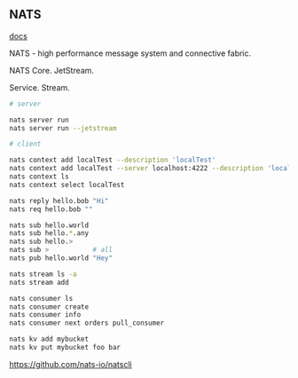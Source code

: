 NATS
-

[docs](https://docs.nats.io/)

NATS - high performance message system and connective fabric.

NATS Core.
JetStream.

Service.
Stream.

````sh
# server

nats server run
nats server run --jetstream
````

````sh
# client

nats context add localTest --description 'localTest'
nats context add localTest --server localhost:4222 --description 'localTest'
nats context ls
nats context select localTest

nats reply hello.bob "Hi"
nats req hello.bob ""

nats sub hello.world
nats sub hello.*.any
nats sub hello.>
nats sub >           # all
nats pub hello.world "Hey"

nats stream ls -a
nats stream add

nats consumer ls
nats consumer create
nats consumer info
nats consumer next orders pull_consumer

nats kv add mybucket
nats kv put mybucket foo bar
````

https://github.com/nats-io/natscli
